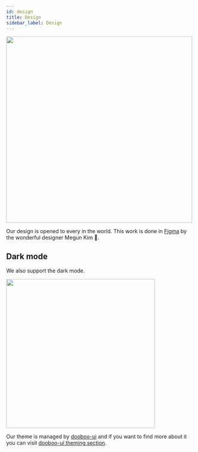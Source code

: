 ```yaml
---
id: design
title: Design
sidebar_label: Design
---
```


<img src="https://user-images.githubusercontent.com/27461460/89128313-da3f9280-d52f-11ea-9e90-989dcaaca980.png" width="500"/>

Our design is opened to every in the world. This work is done in [Figma](https://www.figma.com/file/texTYKZebjW1KY2R4B6Z9k/HackaTalk_designSystem?node-id=401%3A415) by the wonderful designer Megun Kim :tada:.

## Dark mode

We also support the dark mode.

<img src="https://user-images.githubusercontent.com/27461460/89128312-d9a6fc00-d52f-11ea-8de6-752d380d3ec5.png" width="400"/>

Our theme is managed by [dooboo-ui](http://github.com/dooboolab/dooboo-ui) and if you want to find more about it you can visit [dooboo-ui theming section](https://dooboo-ui.dooboolab.com/?path=/docs/overview-theming--page).
